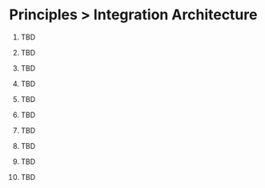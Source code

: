 
# Principles > Integration Architecture 

1. TBD

2. TBD

3. TBD

4. TBD

5. TBD

6. TBD

7. TBD

8. TBD

9. TBD

10. TBD 


